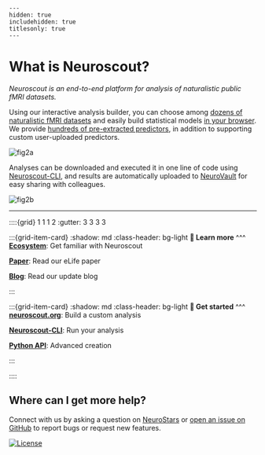 
```{toctree}
---
hidden: true
includehidden: true
titlesonly: true
---
```

# What is Neuroscout?

_Neuroscout is an end-to-end platform for analysis of naturalistic public fMRI datasets._

Using our interactive analysis builder, you can choose among [dozens of naturalistic fMRI datasets](https://neuroscout.org/datasets) and easily build statistical models [in your browser](web/builder/intro.md). We provide [hundreds of pre-extracted predictors](https://neuroscout.org/predictors), in addition to supporting custom user-uploaded predictors.

![fig2a](static/images/Figure2a.png)

Analyses can be downloaded and executed it in one line of code using [Neuroscout-CLI](cli/intro.md), and results are automatically uploaded to [NeuroVault](https://www.neurovault.org/) for easy sharing with colleagues.

![fig2b](static/images/Figure2b.png)

---

::::{grid} 1 1 1 2
:gutter: 3 3 3 3

:::{grid-item-card}
:shadow: md
:class-header: bg-light
**📖 Learn more**
^^^
**[Ecosystem](overview/ecosystem.md)**: Get familiar with Neuroscout

**[Paper](https://elifesciences.org/articles/79277)**: Read our eLife paper

**[Blog](updates.md)**: Read our update blog

:::

:::{grid-item-card}
:shadow: md
:class-header: bg-light
**🚀 Get started**
^^^
**[neuroscout.org](web/builder/intro.md)**: Build a custom analysis

**[Neuroscout-CLI](cli/intro.md)**: Run your analysis

**[Python API](python_api/overview.md)**: Advanced creation

:::

::::


## Where can I get more help?
Connect with us by asking a question on [NeuroStars](https://neurostars.org/tag/neuroscout) or [open an issue on GitHub](https://github.com/neuroscout/neuroscout/issues)
to report bugs or request new features. 


[![License](https://img.shields.io/github/license/neuroscout/neuroscout)](https://github.com/neuroscout/neuroscout)
